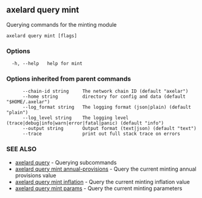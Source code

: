 ## axelard query mint

Querying commands for the minting module

```
axelard query mint [flags]
```

### Options

```
  -h, --help   help for mint
```

### Options inherited from parent commands

```
      --chain-id string     The network chain ID (default "axelar")
      --home string         directory for config and data (default "$HOME/.axelar")
      --log_format string   The logging format (json|plain) (default "plain")
      --log_level string    The logging level (trace|debug|info|warn|error|fatal|panic) (default "info")
      --output string       Output format (text|json) (default "text")
      --trace               print out full stack trace on errors
```

### SEE ALSO

* [axelard query](axelard_query.md)	 - Querying subcommands
* [axelard query mint annual-provisions](axelard_query_mint_annual-provisions.md)	 - Query the current minting annual provisions value
* [axelard query mint inflation](axelard_query_mint_inflation.md)	 - Query the current minting inflation value
* [axelard query mint params](axelard_query_mint_params.md)	 - Query the current minting parameters

